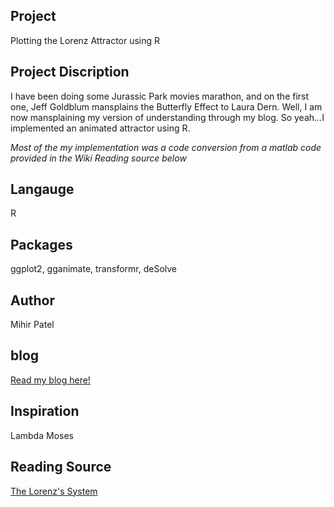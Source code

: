 Project
--------
Plotting the Lorenz Attractor using R

Project Discription
--------------------
I have been doing some Jurassic Park movies marathon, and on the first one, Jeff Goldblum mansplains the Butterfly Effect to Laura Dern. Well, I am now mansplaining my version of understanding through my blog. So yeah...I implemented an animated attractor using R.    

*Most of the my implementation was a code conversion from a matlab code provided in the Wiki Reading source below*

Langauge
---------
R

Packages
--------
ggplot2, gganimate, transformr, deSolve

Author
------
Mihir Patel

blog
-----
[Read my blog here!](https://opendatasurgeon.github.io/lorenz/)

Inspiration
-----------
Lambda Moses

Reading Source
------
[The Lorenz's System](https://en.wikipedia.org/wiki/Lorenz_system)    
